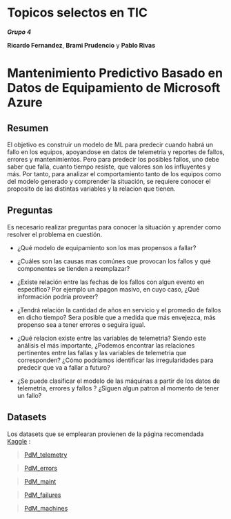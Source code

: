# Topicos selectos en TIC
 ***Grupo 4***

 **Ricardo Fernandez**,
 **Brami Prudencio** y
 **Pablo Rivas**
 
# Mantenimiento Predictivo Basado en Datos de Equipamiento de Microsoft Azure 

## Resumen
 
El objetivo es construir un modelo de ML para predecir cuando habrá un fallo en los equipos, apoyandose en datos de telemetria y reportes de fallos, errores y mantenimientos. Pero para predecir los posibles fallos, uno debe saber que falla, cuanto tiempo resiste, que valores son los influyentes y más. Por tanto, para analizar el comportamiento tanto de los equipos como del modelo generado y comprender la situación, se requiere conocer el proposito de las distintas variables y la relacion que tienen.

## Preguntas

Es necesario realizar preguntas para conocer la situación y aprender como resolver el problema en cuestión. 

* ¿Qué modelo de equipamiento son los mas propensos a fallar?

* ¿Cuáles son las causas mas comúnes que provocan los fallos y qué componentes se tienden a reemplazar?

* ¿Existe relación entre las fechas de los fallos con algun evento en especifico? Por ejemplo un apagon masivo, en cuyo caso, ¿Qué información podría proveer?

* ¿Tendrá relación la cantidad de años en servicio y el promedio de fallos en dicho tiempo? Sera posible que a medida que más envejezca, más propenso sea a tener errores o seguira igual.

* ¿Qué relacion existe entre las variables de telemetria? Siendo este análisis el más importante, ¿Podemos encontrar las relaciones pertinentes entre las fallas y las variables de telemetria que corresponden? ¿Cómo podríamos identificar las irregularidades para predecir que va a fallar a futuro?

* ¿Se puede clasificar el modelo de las máquinas a partir de los datos de telemetria, errores y fallos ? ¿Siguen algun patron al momento de tener un fallo?


## Datasets 

Los datasets que se emplearan provienen de la página recomendada [Kaggle](https://www.kaggle.com/arnabbiswas1/microsoft-azure-predictive-maintenance)
:

> [PdM_telemetry](https://azuremlsampleexperiments.blob.core.windows.net/datasets/PdM_telemetry.csv)

> [PdM_errors](https://azuremlsampleexperiments.blob.core.windows.net/datasets/PdM_errors.csv)

> [PdM_maint](https://azuremlsampleexperiments.blob.core.windows.net/datasets/PdM_maint.csv)

> [PdM_failures](https://azuremlsampleexperiments.blob.core.windows.net/datasets/PdM_failures.csv)

> [PdM_machines](https://azuremlsampleexperiments.blob.core.windows.net/datasets/PdM_machines.csv)
